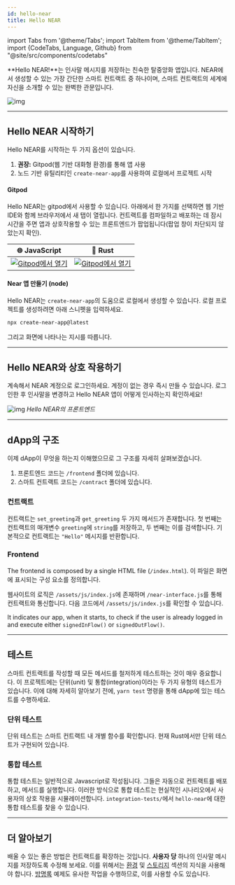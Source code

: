 ```yaml
---
id: hello-near
title: Hello NEAR
---
```


import Tabs from '@theme/Tabs';
import TabItem from '@theme/TabItem';
import {CodeTabs, Language, Github} from "@site/src/components/codetabs"

**Hello NEAR!**는 인사말 메시지를 저장하는 친숙한 탈중앙화 앱입니다. NEAR에서 생성할 수 있는 가장 간단한 스마트 컨트랙트 중 하나이며, 스마트 컨트랙트의 세계에 자신을 소개할 수 있는 완벽한 관문입니다.

![img](/docs/assets/examples/hello-near-banner.png)

---

## Hello NEAR 시작하기

Hello NEAR를 시작하는 두 가지 옵션이 있습니다.

1. **권장:** Gitpod(웹 기반 대화형 환경)를 통해 앱 사용
2. 노드 기반 유틸리티인 `create-near-app`를 사용하여 로컬에서 프로젝트 시작

#### Gitpod

Hello NEAR는 gitpod에서 사용할 수 있습니다. 아래에서 한 가지를 선택하면 웹 기반 IDE와 함께 브라우저에서 새 탭이 열립니다. 컨트랙트를 컴파일하고 배포하는 데 잠시 시간을 주면 앱과 상호작용할 수 있는 프론트엔드가 팝업됩니다(팝업 창이 차단되지 않았는지 확인).

| 🌐 JavaScript              | 🦀 Rust                    |
| ------------------------- | ------------------------- |
| <a href="https://gitpod.io/#https://github.com/near-examples/hello-near-js.git"><img src="https://gitpod.io/button/open-in-gitpod.svg" alt="Gitpod에서 열기" /></a> | <a href="https://gitpod.io/#https://github.com/near-examples/hello-near-rust.git"><img src="https://gitpod.io/button/open-in-gitpod.svg" alt="Gitpod에서 열기" /></a> |

#### Near 앱 만들기 (node)

Hello NEAR는 `create-near-app`의 도움으로 로컬에서 생성할 수 있습니다. 로컬 프로젝트를 생성하려면 아래 스니펫을 입력하세요.

```bash
npx create-near-app@latest
```

그리고 화면에 나타나는 지시를 따릅니다.

---

## Hello NEAR와 상호 작용하기

계속해서 NEAR 계정으로 로그인하세요. 계정이 없는 경우 즉시 만들 수 있습니다. 로그인한 후 인사말을 변경하고 Hello NEAR 앱이 어떻게 인사하는지 확인하세요!

![img](/docs/assets/examples/hello-near.png) *Hello NEAR의 프론트엔드*

---

## dApp의 구조

이제 dApp이 무엇을 하는지 이해했으므로 그 구조를 자세히 살펴보겠습니다.

1. 프론트엔드 코드는 `/frontend` 폴더에 있습니다.
2. 스마트 컨트랙트 코드는 `/contract` 폴더에 있습니다.

### 컨트랙트

컨트랙트는 `set_greeting`과 `get_greeting` 두 가지 메서드가 존재합니다. 첫 번째는 컨트랙트의 매개변수 `greeting`에 `string`를 저장하고, 두 번째는 이를 검색합니다. 기본적으로 컨트랙트는 `"Hello"` 메시지를 반환합니다.

<CodeTabs>
  <Language value="🌐 JavaScript" language="ts">
    <Github fname="contract.ts"
            url="https://github.com/near-examples/hello-near-examples/blob/main/contract-ts/src/contract.ts"
            start="4" end="18" />
  </Language>
  <Language value="🦀 Rust" language="rust">
    <Github fname="lib.rs"
            url="https://github.com/near-examples/hello-near-examples/blob/main/contract-rs/src/lib.rs"
            start="21" end="33" />
  </Language>
</CodeTabs>

### Frontend

The frontend is composed by a single HTML file (`/index.html`). 이 파일은 화면에 표시되는 구성 요소를 정의합니다.

웹사이트의 로직은 `/assets/js/index.js`에 존재하며 `/near-interface.js`를 통해 컨트랙트와 통신합니다. 다음 코드에서 `/assets/js/index.js`를 확인할 수 있습니다.

<CodeTabs>
  <Language value="🌐 JavaScript" language="js">
    <Github fname="index.js"
            url="https://github.com/near-examples/hello-near-examples/blob/main/frontend/index.js"
            start="11" end="21" />
  </Language>
</CodeTabs>

It indicates our app, when it starts, to check if the user is already logged in and execute either `signedInFlow()` or `signedOutFlow()`.

---

## 테스트

스마트 컨트랙트를 작성할 때 모든 메서드를 철저하게 테스트하는 것이 매우 중요합니다. 이 프로젝트에는 단위(unit) 및 통합(integration)이라는 두 가지 유형의 테스트가 있습니다. 이에 대해 자세히 알아보기 전에, `yarn test` 명령을 통해 dApp에 있는 테스트를 수행하세요.

### 단위 테스트

단위 테스트는 스마트 컨트랙트 내 개별 함수를 확인합니다. 현재 Rust에서만 단위 테스트가 구현되어 있습니다.

<CodeTabs>
  <Language value="🦀 Rust" language="rust">
    <Github fname="lib.rs"
            url="https://github.com/near-examples/hello-near-examples/blob/main/contract-rs/src/lib.rs"
            start="43" end="61" />
  </Language>
</CodeTabs>

### 통합 테스트

통합 테스트는 일반적으로 Javascript로 작성됩니다. 그들은 자동으로 컨트랙트를 배포하고, 메서드를 실행합니다. 이러한 방식으로 통합 테스트는 현실적인 시나리오에서 사용자의 상호 작용을 시뮬레이션합니다. `integration-tests/`에서 `hello-near`에 대한 통합 테스트를 찾을 수 있습니다.

<CodeTabs>
  <Language value="🌐 JavaScript" language="js">
    <Github fname="main.ava.ts"
            url="https://github.com/near-examples/hello-near-examples/blob/main/contract-ts/sandbox-ts/src/main.ava.ts"
            start="33" end="44" />
  </Language>
</CodeTabs>

---

## 더 알아보기

배울 수 있는 좋은 방법은 컨트랙트를 확장하는 것입니다. **사용자 당** 하나의 인사말 메시지를 저장하도록 수정해 보세요. 이를 위해서는 [환경](../../2.develop/contracts/environment/environment.md) 및 [스토리지](../../2.develop/contracts/storage.md) 섹션의 지식을 사용해야 합니다. [방명록](guest-book.md) 예제도 유사한 작업을 수행하므로, 이를 사용할 수도 있습니다.
